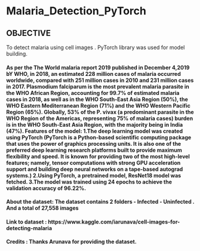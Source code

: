 # Malaria_Detection_PyTorch
<h2><b> OBJECTIVE </b> </h3> To detect malaria using cell images . PyTorch library was used for model building.</h3>
<h4>As per the The World malaria report 2019 published in December 4,2019 bY WHO, in 2018, an estimated 228 million cases of malaria occurred worldwide, compared with 251 million cases in 2010 and 231 million cases in 2017. Plasmodium falciparum is the most prevalent malaria parasite in the WHO African Region, accounting for 99.7% of estimated malaria cases in 2018, as well as in the WHO South-East Asia Region (50%), the WHO Eastern Mediterranean Region (71%) and the WHO Western Pacific Region (65%). Globally, 53% of the P. vivax (a predominant parasite in the WHO Region of the Americas, representing 75% of malaria cases) burden is in the WHO South-East Asia Region, with the majority being in India (47%). 
  Features of the model:
1.The deep learning model was created using PyTorch (PyTorch is a Python-based scientific computing package that uses the power of graphics processing units. It is also one of the preferred deep learning research platforms built to provide maximum flexibility and speed. It is known for providing two of the most high-level features; namely, tensor computations with strong GPU acceleration support and building deep neural networks on a tape-based autograd systems.)
2.Using PyTorch, a pretrained model, ResNet18 model was fetched.
3.The model was trained using 24 epochs to achieve the validation accuracy of 96.22%.</h4>  
<h4> About the dataset: The dataset contains 2 folders - Infected - Uninfected . And a total of 27,558 images </h4>
<h4> Link to dataset : https://www.kaggle.com/iarunava/cell-images-for-detecting-malaria </h4>
<h4> Credits : Thanks Arunava for providing the dataset. </h4>

  
